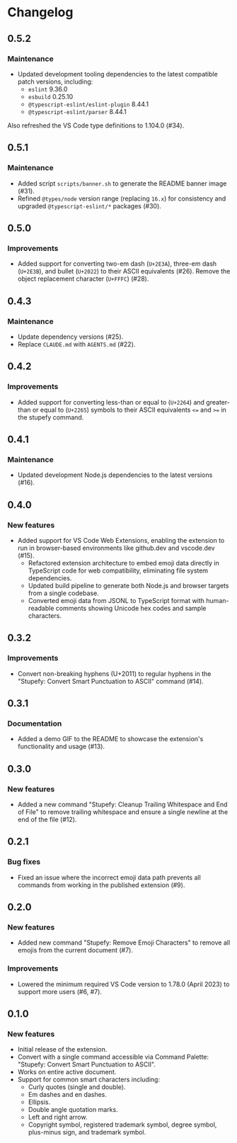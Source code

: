 # Changelog

## 0.5.2

### Maintenance

- Updated development tooling dependencies to the latest compatible
  patch versions, including:
  - `eslint` 9.36.0
  - `esbuild` 0.25.10
  - `@typescript-eslint/eslint-plugin` 8.44.1
  - `@typescript-eslint/parser` 8.44.1

Also refreshed the VS Code type definitions to 1.104.0 (#34).

## 0.5.1

### Maintenance

- Added script `scripts/banner.sh` to generate the README banner image (#31).
- Refined `@types/node` version range (replacing `16.x`) for consistency and
  upgraded `@typescript-eslint/*` packages (#30).

## 0.5.0

### Improvements

- Added support for converting two-em dash (`U+2E3A`), three-em dash (`U+2E3B`),
  and bullet (`U+2022`) to their ASCII equivalents (#26).
  Remove the object replacement character (`U+FFFC`) (#28).

## 0.4.3

### Maintenance

- Update dependency versions (#25).
- Replace `CLAUDE.md` with `AGENTS.md` (#22).

## 0.4.2

### Improvements

- Added support for converting less-than or equal to (`U+2264`) and
  greater-than or equal to (`U+2265`) symbols to their ASCII equivalents
  `<=` and `>=` in the stupefy command.

## 0.4.1

### Maintenance

- Updated development Node.js dependencies to the latest versions (#16).

## 0.4.0

### New features

- Added support for VS Code Web Extensions, enabling the extension to run in
  browser-based environments like github.dev and vscode.dev (#15).
  - Refactored extension architecture to embed emoji data directly in
    TypeScript code for web compatibility, eliminating file system dependencies.
  - Updated build pipeline to generate both Node.js and browser targets from a
    single codebase.
  - Converted emoji data from JSONL to TypeScript format with human-readable
    comments showing Unicode hex codes and sample characters.

## 0.3.2

### Improvements

- Convert non-breaking hyphens (U+2011) to regular hyphens in the
  "Stupefy: Convert Smart Punctuation to ASCII" command (#14).

## 0.3.1

### Documentation

- Added a demo GIF to the README to showcase the extension's functionality
  and usage (#13).

## 0.3.0

### New features

- Added a new command "Stupefy: Cleanup Trailing Whitespace and End of File"
  to remove trailing whitespace and ensure a single newline at the
  end of the file (#12).

## 0.2.1

### Bug fixes

- Fixed an issue where the incorrect emoji data path prevents all commands
  from working in the published extension (#9).

## 0.2.0

### New features

- Added new command "Stupefy: Remove Emoji Characters" to remove all emojis
  from the current document (#7).

### Improvements

- Lowered the minimum required VS Code version to 1.78.0 (April 2023)
  to support more users (#6, #7).

## 0.1.0

### New features

- Initial release of the extension.
- Convert with a single command accessible via Command Palette:
  "Stupefy: Convert Smart Punctuation to ASCII".
- Works on entire active document.
- Support for common smart characters including:
  - Curly quotes (single and double).
  - Em dashes and en dashes.
  - Ellipsis.
  - Double angle quotation marks.
  - Left and right arrow.
  - Copyright symbol, registered trademark symbol, degree symbol,
    plus-minus sign, and trademark symbol.
